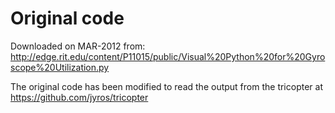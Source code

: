 Original code
=============

Downloaded on MAR-2012 from: 
http://edge.rit.edu/content/P11015/public/Visual%20Python%20for%20Gyroscope%20Utilization.py

The original code has been modified to read the output from the tricopter at
https://github.com/jyros/tricopter

